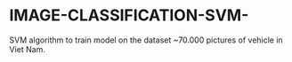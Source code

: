 # IMAGE-CLASSIFICATION-SVM-
SVM algorithm to train model on the dataset ~70.000 pictures of vehicle in Viet Nam.
